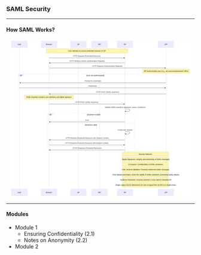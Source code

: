 ### SAML Security
***
#### How SAML Works?

![SAML](saml.svg)

***
#### Modules
- Module 1
  - Ensuring Confidentiality (2.1)
  - Notes on Anonymity (2.2)
- Module 2